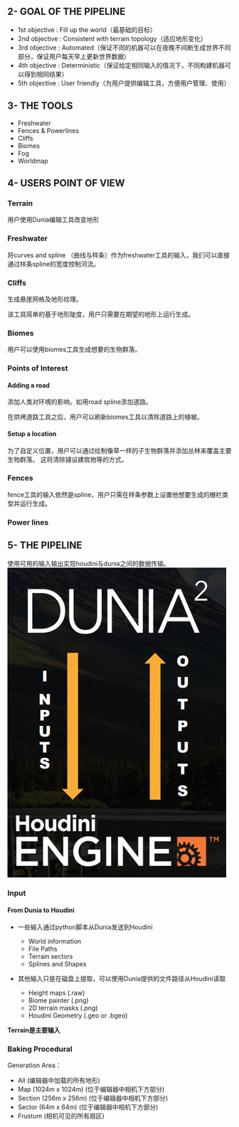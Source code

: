 ## 2- GOAL OF THE PIPELINE
- 1st objective : Fill up the world（最基础的目标）
- 2nd objective : Consistent with terrain topology（适应地形变化）
- 3rd objective : Automated（保证不同的机器可以在夜晚不间断生成世界不同部分，保证用户每天早上更新世界数据）
- 4th objective : Deterministic（保证给定相同输入的情况下，不同构建机器可以得到相同结果）
- 5th objective : User friendly（为用户提供编辑工具，方便用户管理、使用）

## 3- THE TOOLS
- Freshwater
- Fences & Powerlines
- Cliffs
- Biomes
- Fog
- Worldmap

## 4- USERS POINT OF VIEW

### Terrain
用户使用Dunia编辑工具改变地形

### Freshwater
将curves and spline （曲线与样条）作为freshwater工具的输入，我们可以直接通过样条spline的宽度控制河流。

### Cliffs
生成悬崖网格及地形纹理。

该工具简单的基于地形陡度，用户只需要在期望的地形上运行生成。

### Biomes
用户可以使用biomes工具生成想要的生物群落。

### Points of Interest
#### Adding a road
添加人类对环境的影响。如用road spline添加道路。

在烘烤道路工具之后，用户可以刷新biomes工具以清除道路上的植被。

#### Setup a location
为了自定义位置，用户可以通过绘制像草一样的子生物群落并添加丛林来覆盖主要生物群落。 这将清除铺设建筑物等的方式。

### Fences
fence工具的输入依然是spline，用户只需在样条参数上设置他想要生成的栅栏类型并运行生成。

### Power lines

## 5- THE PIPELINE
使用可用的输入输出实现houdini与dunia之间的数据传输。
![fail](https://github.com/SAIGUO/Note/blob/master/image/data%20exchange.png)

### Input
#### From Dunia to Houdini
- 一些输入通过python脚本从Dunia发送到Houdini

  - World information
  - File Paths
  - Terrain sectors
  - Splines and Shapes
 
- 其他输入只是在磁盘上提取，可以使用Dunia提供的文件路径从Houdini读取

  - Height maps (.raw)
  - Biome painter (.png)
  - 2D terrain masks (.png)
  - Houdini Geometry (.geo or .bgeo)
 
**Terrain是主要输入**

### Baking Procedural
Generation Area：
- All (编辑器中加载的所有地形)
- Map (1024m x 1024m) (位于编辑器中相机下方部分)
- Section (256m x 256m) (位于编辑器中相机下方部分)
- Sector (64m x 64m) (位于编辑器中相机下方部分)
- Frustum (相机可见的所有扇区)
